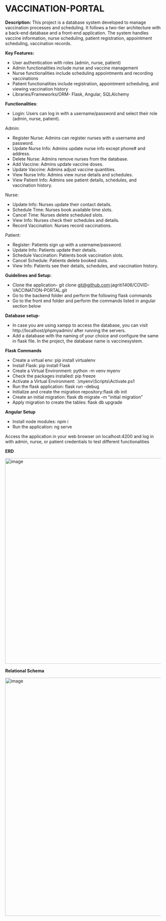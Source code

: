 # VACCINATION-PORTAL

**Description:**
This project is a database system developed to manage vaccination processes and scheduling. It follows a two-tier architecture with a back-end database and a front-end application. The system handles vaccine information, nurse scheduling, patient registration, appointment scheduling, vaccination records.

**Key Features:**
- User authentication with roles (admin, nurse, patient)
- Admin functionalities include nurse and vaccine management
- Nurse functionalities include scheduling appointments and recording vaccinations
- Patient functionalities include registration, appointment scheduling, and viewing vaccination history
- Libraries/Frameworks/ORM- Flask, Angular, SQLAlchemy

**Functionalities**:

- Login: Users can log in with a username/password and select their role (admin, nurse, patient).

Admin:
- Register Nurse: Admins can register nurses with a username and password.
- Update Nurse Info: Admins update nurse info except phone# and address.
- Delete Nurse: Admins remove nurses from the database.
- Add Vaccine: Admins update vaccine doses.
- Update Vaccine: Admins adjust vaccine quantities.
- View Nurse Info: Admins view nurse details and schedules.
- View Patient Info: Admins see patient details, schedules, and vaccination history.

Nurse:
- Update Info: Nurses update their contact details.
- Schedule Time: Nurses book available time slots.
- Cancel Time: Nurses delete scheduled slots.
- View Info: Nurses check their schedules and details.
- Record Vaccination: Nurses record vaccinations.

Patient:
- Register: Patients sign up with a username/password.
- Update Info: Patients update their details.
- Schedule Vaccination: Patients book vaccination slots.
- Cancel Schedule: Patients delete booked slots.
- View Info: Patients see their details, schedules, and vaccination history.

**Guidelines and Setup:**
- Clone the application- git clone git@github.com:jagriti1406/COVID-VACCINATION-PORTAL.git
- Go to the backend folder and perform the following flask commands
- Go to the front end folder and perform the commands listed in angular section below

**Database setup**-
- In case you are using xampp to access the database, you can visit http://localhost/phpmyadmin/ after running the servers.
- Add a database with the naming of your choice and configure the same in flask file. In the project, the database name is vaccinesystem.

**Flask Commands**

 
- Create a virtual env​: pip install virtualenv
- Install Flask: pip install Flask
- Create a Virtual Environment: python -m venv myenv
- Check the packages installed: pip freeze
- Activate a Virtual Environment: .\myenv\Scripts\Activate.ps1
- Run the flask application: flask run –debug 
- Initialize and create the migration repository:flask db init
- Create an initial migration: flask db migrate -m “initial migration”
- Apply migration to create the tables: flask db upgrade

**Angular Setup**

- Install node modules: npm i
- Run the application: ng serve

Access the application in your web browser on localhost:4200 and log in with admin, nurse, or patient credentials to test different functionalities


**ERD**



<img width="664" alt="image" src="">


**Relational Schema**



<img width="769" alt="image" src="">



